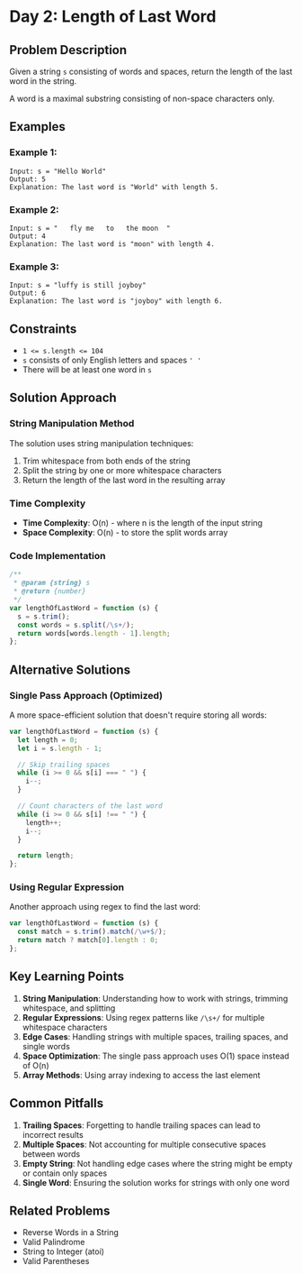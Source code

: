 # Day 2: Length of Last Word

## Problem Description

Given a string `s` consisting of words and spaces, return the length of the last word in the string.

A word is a maximal substring consisting of non-space characters only.

## Examples

### Example 1:

```
Input: s = "Hello World"
Output: 5
Explanation: The last word is "World" with length 5.
```

### Example 2:

```
Input: s = "   fly me   to   the moon  "
Output: 4
Explanation: The last word is "moon" with length 4.
```

### Example 3:

```
Input: s = "luffy is still joyboy"
Output: 6
Explanation: The last word is "joyboy" with length 6.
```

## Constraints

- `1 <= s.length <= 104`
- `s` consists of only English letters and spaces `' '`
- There will be at least one word in `s`

## Solution Approach

### String Manipulation Method

The solution uses string manipulation techniques:

1. Trim whitespace from both ends of the string
2. Split the string by one or more whitespace characters
3. Return the length of the last word in the resulting array

### Time Complexity

- **Time Complexity**: O(n) - where n is the length of the input string
- **Space Complexity**: O(n) - to store the split words array

### Code Implementation

```javascript
/**
 * @param {string} s
 * @return {number}
 */
var lengthOfLastWord = function (s) {
  s = s.trim();
  const words = s.split(/\s+/);
  return words[words.length - 1].length;
};
```

## Alternative Solutions

### Single Pass Approach (Optimized)

A more space-efficient solution that doesn't require storing all words:

```javascript
var lengthOfLastWord = function (s) {
  let length = 0;
  let i = s.length - 1;

  // Skip trailing spaces
  while (i >= 0 && s[i] === " ") {
    i--;
  }

  // Count characters of the last word
  while (i >= 0 && s[i] !== " ") {
    length++;
    i--;
  }

  return length;
};
```

### Using Regular Expression

Another approach using regex to find the last word:

```javascript
var lengthOfLastWord = function (s) {
  const match = s.trim().match(/\w+$/);
  return match ? match[0].length : 0;
};
```

## Key Learning Points

1. **String Manipulation**: Understanding how to work with strings, trimming whitespace, and splitting
2. **Regular Expressions**: Using regex patterns like `/\s+/` for multiple whitespace characters
3. **Edge Cases**: Handling strings with multiple spaces, trailing spaces, and single words
4. **Space Optimization**: The single pass approach uses O(1) space instead of O(n)
5. **Array Methods**: Using array indexing to access the last element

## Common Pitfalls

1. **Trailing Spaces**: Forgetting to handle trailing spaces can lead to incorrect results
2. **Multiple Spaces**: Not accounting for multiple consecutive spaces between words
3. **Empty String**: Not handling edge cases where the string might be empty or contain only spaces
4. **Single Word**: Ensuring the solution works for strings with only one word

## Related Problems

- Reverse Words in a String
- Valid Palindrome
- String to Integer (atoi)
- Valid Parentheses
